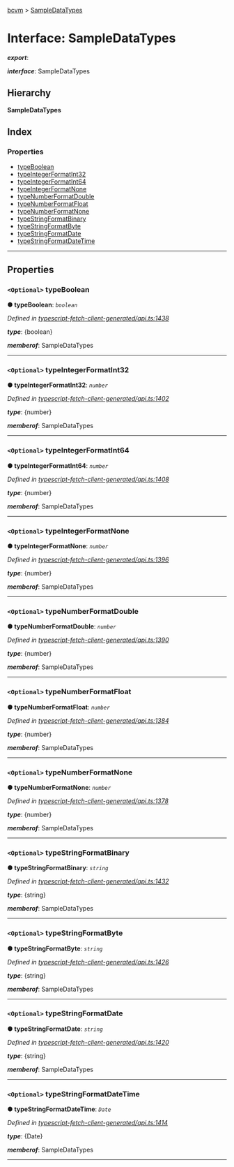 [bcvm](../README.md) > [SampleDataTypes](../interfaces/sampledatatypes.md)

# Interface: SampleDataTypes

*__export__*: 

*__interface__*: SampleDataTypes

## Hierarchy

**SampleDataTypes**

## Index

### Properties

* [typeBoolean](sampledatatypes.md#typeboolean)
* [typeIntegerFormatInt32](sampledatatypes.md#typeintegerformatint32)
* [typeIntegerFormatInt64](sampledatatypes.md#typeintegerformatint64)
* [typeIntegerFormatNone](sampledatatypes.md#typeintegerformatnone)
* [typeNumberFormatDouble](sampledatatypes.md#typenumberformatdouble)
* [typeNumberFormatFloat](sampledatatypes.md#typenumberformatfloat)
* [typeNumberFormatNone](sampledatatypes.md#typenumberformatnone)
* [typeStringFormatBinary](sampledatatypes.md#typestringformatbinary)
* [typeStringFormatByte](sampledatatypes.md#typestringformatbyte)
* [typeStringFormatDate](sampledatatypes.md#typestringformatdate)
* [typeStringFormatDateTime](sampledatatypes.md#typestringformatdatetime)

---

## Properties

<a id="typeboolean"></a>

### `<Optional>` typeBoolean

**● typeBoolean**: *`boolean`*

*Defined in [typescript-fetch-client-generated/api.ts:1438](https://github.com/boardwalktech/Boardwalk-Client-Virtual-Machine-JS/blob/bd51c2e/typescript/src/typescript-fetch-client-generated/api.ts#L1438)*

*__type__*: {boolean}

*__memberof__*: SampleDataTypes

___
<a id="typeintegerformatint32"></a>

### `<Optional>` typeIntegerFormatInt32

**● typeIntegerFormatInt32**: *`number`*

*Defined in [typescript-fetch-client-generated/api.ts:1402](https://github.com/boardwalktech/Boardwalk-Client-Virtual-Machine-JS/blob/bd51c2e/typescript/src/typescript-fetch-client-generated/api.ts#L1402)*

*__type__*: {number}

*__memberof__*: SampleDataTypes

___
<a id="typeintegerformatint64"></a>

### `<Optional>` typeIntegerFormatInt64

**● typeIntegerFormatInt64**: *`number`*

*Defined in [typescript-fetch-client-generated/api.ts:1408](https://github.com/boardwalktech/Boardwalk-Client-Virtual-Machine-JS/blob/bd51c2e/typescript/src/typescript-fetch-client-generated/api.ts#L1408)*

*__type__*: {number}

*__memberof__*: SampleDataTypes

___
<a id="typeintegerformatnone"></a>

### `<Optional>` typeIntegerFormatNone

**● typeIntegerFormatNone**: *`number`*

*Defined in [typescript-fetch-client-generated/api.ts:1396](https://github.com/boardwalktech/Boardwalk-Client-Virtual-Machine-JS/blob/bd51c2e/typescript/src/typescript-fetch-client-generated/api.ts#L1396)*

*__type__*: {number}

*__memberof__*: SampleDataTypes

___
<a id="typenumberformatdouble"></a>

### `<Optional>` typeNumberFormatDouble

**● typeNumberFormatDouble**: *`number`*

*Defined in [typescript-fetch-client-generated/api.ts:1390](https://github.com/boardwalktech/Boardwalk-Client-Virtual-Machine-JS/blob/bd51c2e/typescript/src/typescript-fetch-client-generated/api.ts#L1390)*

*__type__*: {number}

*__memberof__*: SampleDataTypes

___
<a id="typenumberformatfloat"></a>

### `<Optional>` typeNumberFormatFloat

**● typeNumberFormatFloat**: *`number`*

*Defined in [typescript-fetch-client-generated/api.ts:1384](https://github.com/boardwalktech/Boardwalk-Client-Virtual-Machine-JS/blob/bd51c2e/typescript/src/typescript-fetch-client-generated/api.ts#L1384)*

*__type__*: {number}

*__memberof__*: SampleDataTypes

___
<a id="typenumberformatnone"></a>

### `<Optional>` typeNumberFormatNone

**● typeNumberFormatNone**: *`number`*

*Defined in [typescript-fetch-client-generated/api.ts:1378](https://github.com/boardwalktech/Boardwalk-Client-Virtual-Machine-JS/blob/bd51c2e/typescript/src/typescript-fetch-client-generated/api.ts#L1378)*

*__type__*: {number}

*__memberof__*: SampleDataTypes

___
<a id="typestringformatbinary"></a>

### `<Optional>` typeStringFormatBinary

**● typeStringFormatBinary**: *`string`*

*Defined in [typescript-fetch-client-generated/api.ts:1432](https://github.com/boardwalktech/Boardwalk-Client-Virtual-Machine-JS/blob/bd51c2e/typescript/src/typescript-fetch-client-generated/api.ts#L1432)*

*__type__*: {string}

*__memberof__*: SampleDataTypes

___
<a id="typestringformatbyte"></a>

### `<Optional>` typeStringFormatByte

**● typeStringFormatByte**: *`string`*

*Defined in [typescript-fetch-client-generated/api.ts:1426](https://github.com/boardwalktech/Boardwalk-Client-Virtual-Machine-JS/blob/bd51c2e/typescript/src/typescript-fetch-client-generated/api.ts#L1426)*

*__type__*: {string}

*__memberof__*: SampleDataTypes

___
<a id="typestringformatdate"></a>

### `<Optional>` typeStringFormatDate

**● typeStringFormatDate**: *`string`*

*Defined in [typescript-fetch-client-generated/api.ts:1420](https://github.com/boardwalktech/Boardwalk-Client-Virtual-Machine-JS/blob/bd51c2e/typescript/src/typescript-fetch-client-generated/api.ts#L1420)*

*__type__*: {string}

*__memberof__*: SampleDataTypes

___
<a id="typestringformatdatetime"></a>

### `<Optional>` typeStringFormatDateTime

**● typeStringFormatDateTime**: *`Date`*

*Defined in [typescript-fetch-client-generated/api.ts:1414](https://github.com/boardwalktech/Boardwalk-Client-Virtual-Machine-JS/blob/bd51c2e/typescript/src/typescript-fetch-client-generated/api.ts#L1414)*

*__type__*: {Date}

*__memberof__*: SampleDataTypes

___

